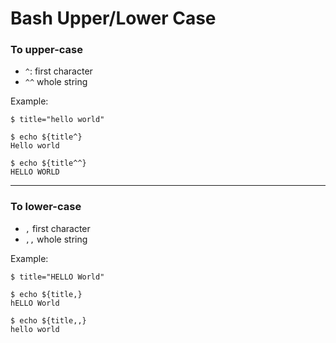 Bash Upper/Lower Case
=====================

### To upper-case

- `^`: first character
- `^^` whole string

Example:

    $ title="hello world"
    
    $ echo ${title^}
    Hello world
    
    $ echo ${title^^}
    HELLO WORLD

------------------------------------------------------------------------

### To lower-case

- `,` first character
- `,,` whole string


Example:

    $ title="HELLO World"
    
    $ echo ${title,}
    hELLO World
    
    $ echo ${title,,}
    hello world
